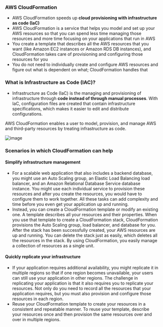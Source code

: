### AWS CloudFormation

* AWS CloudFormation speeds up **cloud provisioning with infrastructure as code (IaC)**
* AWS CloudFormation is a service that helps you model and set up your AWS resources so that you can spend less time managing those resources and more time focusing on your applications that run in AWS 
* You create a template that describes all the AWS resources that you want (like Amazon EC2 instances or Amazon RDS DB instances), and CloudFormation takes care of provisioning and configuring those resources for you
* You do not need to individually create and configure AWS resources and figure out what is dependent on what; CloudFormation handles that

### What is Infrastructure as Code (IAC)?

* Infrastructure as Code (IaC) is the managing and provisioning of infrastructure through **code instead of through manual processes**. With IaC, configuration files are created that contain infrastructure specifications, which makes it easier to edit and distribute configurations.

AWS CloudFormation enables a user to model, provision, and manage AWS and third-party resources by treating infrastructure as code.  

![image](https://user-images.githubusercontent.com/114364831/211565355-516b2ef4-55af-4ddf-a655-2d7fcf1f673b.png)

### Scenarios in which CloudFormation can help

#### Simplify infrastructure management
* For a scalable web application that also includes a backend database, you might use an Auto Scaling group, an Elastic Load Balancing load balancer, and an Amazon Relational Database Service database instance. You might use each individual service to provision these resources and after you create the resources, you would have to configure them to work together. All these tasks can add complexity and time before you even get your application up and running.
* Instead, you can create a CloudFormation template or modify an existing one. A template describes all your resources and their properties. When you use that template to create a CloudFormation stack, CloudFormation provisions the Auto Scaling group, load balancer, and database for you. After the stack has been successfully created, your AWS resources are up and running. You can delete the stack just as easily, which deletes all the resources in the stack. By using CloudFormation, you easily manage a collection of resources as a single unit.

#### Quickly replicate your infrastructure
* If your application requires additional availability, you might replicate it in multiple regions so that if one region becomes unavailable, your users can still use your application in other regions. The challenge in replicating your application is that it also requires you to replicate your resources. Not only do you need to record all the resources that your application requires, but you must also provision and configure those resources in each region.
* Reuse your CloudFormation template to create your resources in a consistent and repeatable manner. To reuse your template, describe your resources once and then provision the same resources over and over in multiple regions.
